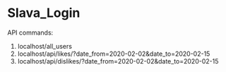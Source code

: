 # Slava_Login


API commands:

1) localhost/all_users
2) localhost/api/likes/?date_from=2020-02-02&date_to=2020-02-15
3) localhost/api/dislikes/?date_from=2020-02-02&date_to=2020-02-15
